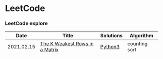 LeetCode
========
### LeetCode explore

| Date | Title | Solutions | Algorithm |
| ---- | ----- | --------  | --------- |
|2021.02.15|[The K Weakest Rows in a Matrix](https://leetcode.com/explore/challenge/card/february-leetcoding-challenge-2021/586/week-3-february-15th-february-21st/3641/) | [Python3](https://github.com/e99/leetcode-explore/blob/master/The_K_Weakest_Rows_in_a_Matrix_Solution.py)|counting sort|
